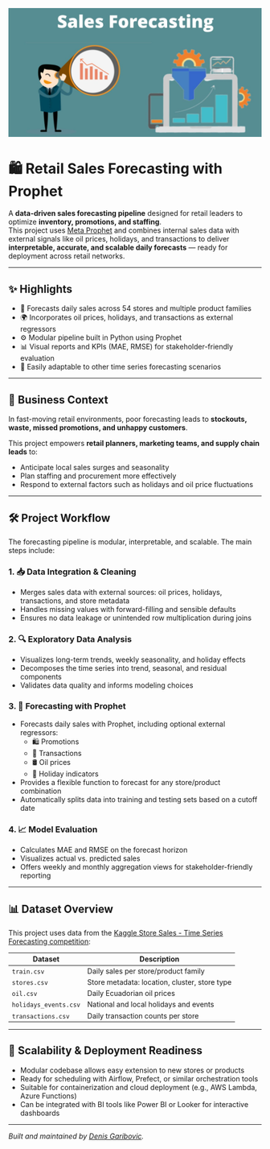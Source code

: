 ![alt text](https://github.com/denisgaribovic/sales-forecasting/blob/main/Banner.png)

# 🛍️ Retail Sales Forecasting with Prophet

A **data-driven sales forecasting pipeline** designed for retail leaders to optimize **inventory, promotions, and staffing**.  
This project uses [Meta Prophet](https://facebook.github.io/prophet/) and combines internal sales data with external signals like oil prices, holidays, and transactions to deliver **interpretable, accurate, and scalable daily forecasts** — ready for deployment across retail networks.

---

## ✨ Highlights

- 📆 Forecasts daily sales across 54 stores and multiple product families  
- 🌍 Incorporates oil prices, holidays, and transactions as external regressors  
- ⚙️ Modular pipeline built in Python using Prophet  
- 📊 Visual reports and KPIs (MAE, RMSE) for stakeholder-friendly evaluation  
- 🧩 Easily adaptable to other time series forecasting scenarios  

---

## 🎯 Business Context

In fast-moving retail environments, poor forecasting leads to **stockouts, waste, missed promotions, and unhappy customers**.  

This project empowers **retail planners, marketing teams, and supply chain leads** to:  
- Anticipate local sales surges and seasonality  
- Plan staffing and procurement more effectively  
- Respond to external factors such as holidays and oil price fluctuations  

---

## 🛠️ Project Workflow

The forecasting pipeline is modular, interpretable, and scalable. The main steps include:

### 1. 📥 Data Integration & Cleaning

- Merges sales data with external sources: oil prices, holidays, transactions, and store metadata  
- Handles missing values with forward-filling and sensible defaults  
- Ensures no data leakage or unintended row multiplication during joins  

### 2. 🔍 Exploratory Data Analysis

- Visualizes long-term trends, weekly seasonality, and holiday effects  
- Decomposes the time series into trend, seasonal, and residual components  
- Validates data quality and informs modeling choices  

### 3. 🤖 Forecasting with Prophet

- Forecasts daily sales with Prophet, including optional external regressors:  
  - 🛍️ Promotions  
  - 🛒 Transactions  
  - 🛢️ Oil prices  
  - 📅 Holiday indicators  
- Provides a flexible function to forecast for any store/product combination  
- Automatically splits data into training and testing sets based on a cutoff date  

### 4. 📈 Model Evaluation

- Calculates MAE and RMSE on the forecast horizon  
- Visualizes actual vs. predicted sales  
- Offers weekly and monthly aggregation views for stakeholder-friendly reporting  

---

## 📊 Dataset Overview

This project uses data from the [Kaggle Store Sales - Time Series Forecasting competition](https://www.kaggle.com/competitions/store-sales-time-series-forecasting/data):

| Dataset              | Description                                      |
|----------------------|------------------------------------------------|
| `train.csv`          | Daily sales per store/product family            |
| `stores.csv`         | Store metadata: location, cluster, store type   |
| `oil.csv`            | Daily Ecuadorian oil prices                      |
| `holidays_events.csv`| National and local holidays and events          |
| `transactions.csv`   | Daily transaction counts per store               |

---

## 🚀 Scalability & Deployment Readiness

- Modular codebase allows easy extension to new stores or products  
- Ready for scheduling with Airflow, Prefect, or similar orchestration tools  
- Suitable for containerization and cloud deployment (e.g., AWS Lambda, Azure Functions)  
- Can be integrated with BI tools like Power BI or Looker for interactive dashboards

---

*Built and maintained by [Denis Garibovic](https://www.linkedin.com/in/denis-garibovic/).*
